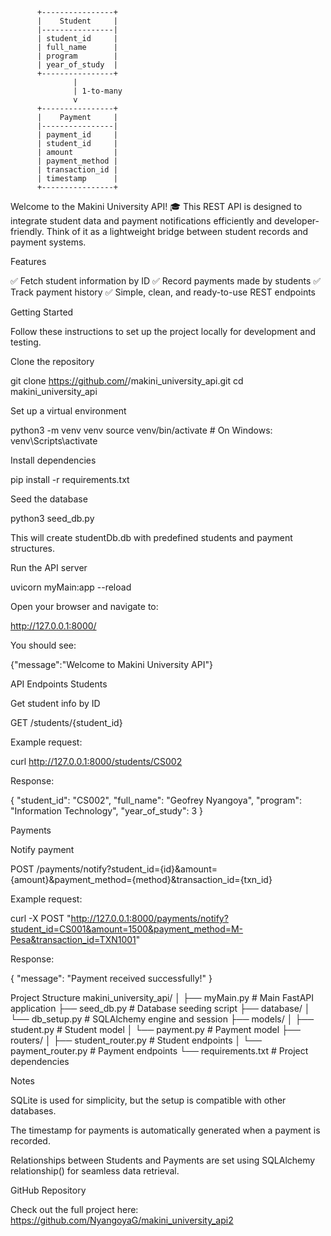           +----------------+
          |    Student     |
          |----------------|
          | student_id     |
          | full_name      |
          | program        |
          | year_of_study  |
          +----------------+
                  |
                  | 1-to-many
                  v
          +----------------+
          |    Payment     |
          |----------------|
          | payment_id     |
          | student_id     |
          | amount         |
          | payment_method |
          | transaction_id |
          | timestamp      |
          +----------------+

Welcome to the Makini University API! 🎓
This REST API is designed to integrate student data and payment notifications efficiently and developer-friendly. Think of it as a lightweight bridge between student records and payment systems.

Features

✅ Fetch student information by ID
✅ Record payments made by students
✅ Track payment history
✅ Simple, clean, and ready-to-use REST endpoints

Getting Started

Follow these instructions to set up the project locally for development and testing.

Clone the repository

git clone https://github.com/<your-username>/makini_university_api.git
cd makini_university_api


Set up a virtual environment

python3 -m venv venv
source venv/bin/activate  # On Windows: venv\Scripts\activate


Install dependencies

pip install -r requirements.txt


Seed the database

python3 seed_db.py


This will create studentDb.db with predefined students and payment structures.

Run the API server

uvicorn myMain:app --reload


Open your browser and navigate to:

http://127.0.0.1:8000/

You should see:

{"message":"Welcome to Makini University API"}

API Endpoints
Students

Get student info by ID

GET /students/{student_id}


Example request:

curl http://127.0.0.1:8000/students/CS002


Response:

{
  "student_id": "CS002",
  "full_name": "Geofrey Nyangoya",
  "program": "Information Technology",
  "year_of_study": 3
}

Payments

Notify payment

POST /payments/notify?student_id={id}&amount={amount}&payment_method={method}&transaction_id={txn_id}


Example request:

curl -X POST "http://127.0.0.1:8000/payments/notify?student_id=CS001&amount=1500&payment_method=M-Pesa&transaction_id=TXN1001"


Response:

{
  "message": "Payment received successfully!"
}

Project Structure
makini_university_api/
│
├── myMain.py               # Main FastAPI application
├── seed_db.py              # Database seeding script
├── database/
│   └── db_setup.py         # SQLAlchemy engine and session
├── models/
│   ├── student.py          # Student model
│   └── payment.py          # Payment model
├── routers/
│   ├── student_router.py   # Student endpoints
│   └── payment_router.py   # Payment endpoints
└── requirements.txt        # Project dependencies

Notes

SQLite is used for simplicity, but the setup is compatible with other databases.

The timestamp for payments is automatically generated when a payment is recorded.

Relationships between Students and Payments are set using SQLAlchemy relationship() for seamless data retrieval.

GitHub Repository

Check out the full project here:
https://github.com/NyangoyaG/makini_university_api2
